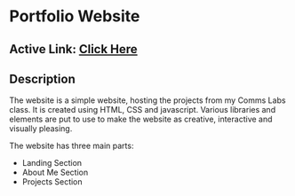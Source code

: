 # Portfolio Website

## Active Link: [Click Here](https://soumen02.github.io/Portfolio/)

## Description 
The website is a simple website, hosting the projects from my Comms Labs class. It is created using HTML, CSS and javascript. Various libraries and elements are put to use to make the website as creative, interactive and visually pleasing. 

The website has three main parts: 
- Landing Section
- About Me Section
- Projects Section

